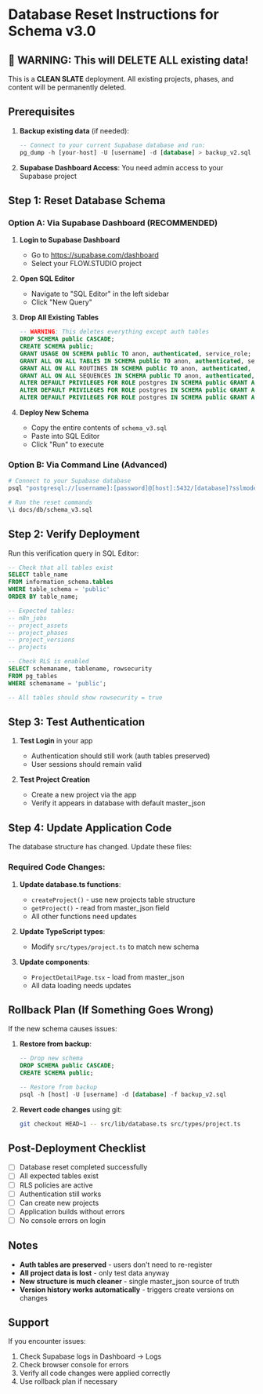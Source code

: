 # Database Reset Instructions for Schema v3.0

## 🚨 WARNING: This will DELETE ALL existing data!

This is a **CLEAN SLATE** deployment. All existing projects, phases, and content will be permanently deleted.

## Prerequisites

1. **Backup existing data** (if needed):
   ```sql
   -- Connect to your current Supabase database and run:
   pg_dump -h [your-host] -U [username] -d [database] > backup_v2.sql
   ```

2. **Supabase Dashboard Access**: You need admin access to your Supabase project

## Step 1: Reset Database Schema

### Option A: Via Supabase Dashboard (RECOMMENDED)

1. **Login to Supabase Dashboard**
   - Go to https://supabase.com/dashboard
   - Select your FLOW.STUDIO project

2. **Open SQL Editor**
   - Navigate to "SQL Editor" in the left sidebar
   - Click "New Query"

3. **Drop All Existing Tables**
   ```sql
   -- WARNING: This deletes everything except auth tables
   DROP SCHEMA public CASCADE;
   CREATE SCHEMA public;
   GRANT USAGE ON SCHEMA public TO anon, authenticated, service_role;
   GRANT ALL ON ALL TABLES IN SCHEMA public TO anon, authenticated, service_role;
   GRANT ALL ON ALL ROUTINES IN SCHEMA public TO anon, authenticated, service_role;
   GRANT ALL ON ALL SEQUENCES IN SCHEMA public TO anon, authenticated, service_role;
   ALTER DEFAULT PRIVILEGES FOR ROLE postgres IN SCHEMA public GRANT ALL ON TABLES TO anon, authenticated, service_role;
   ALTER DEFAULT PRIVILEGES FOR ROLE postgres IN SCHEMA public GRANT ALL ON ROUTINES TO anon, authenticated, service_role;
   ALTER DEFAULT PRIVILEGES FOR ROLE postgres IN SCHEMA public GRANT ALL ON SEQUENCES TO anon, authenticated, service_role;
   ```

4. **Deploy New Schema**
   - Copy the entire contents of `schema_v3.sql`
   - Paste into SQL Editor
   - Click "Run" to execute

### Option B: Via Command Line (Advanced)

```bash
# Connect to your Supabase database
psql "postgresql://[username]:[password]@[host]:5432/[database]?sslmode=require"

# Run the reset commands
\i docs/db/schema_v3.sql
```

## Step 2: Verify Deployment

Run this verification query in SQL Editor:

```sql
-- Check that all tables exist
SELECT table_name 
FROM information_schema.tables 
WHERE table_schema = 'public' 
ORDER BY table_name;

-- Expected tables:
-- n8n_jobs
-- project_assets  
-- project_phases
-- project_versions
-- projects

-- Check RLS is enabled
SELECT schemaname, tablename, rowsecurity 
FROM pg_tables 
WHERE schemaname = 'public';

-- All tables should show rowsecurity = true
```

## Step 3: Test Authentication

1. **Test Login** in your app
   - Authentication should still work (auth tables preserved)
   - User sessions should remain valid

2. **Test Project Creation**
   - Create a new project via the app
   - Verify it appears in database with default master_json

## Step 4: Update Application Code

The database structure has changed. Update these files:

### Required Code Changes:

1. **Update database.ts functions**:
   - `createProject()` - use new projects table structure
   - `getProject()` - read from master_json field
   - All other functions need updates

2. **Update TypeScript types**:
   - Modify `src/types/project.ts` to match new schema

3. **Update components**:
   - `ProjectDetailPage.tsx` - load from master_json
   - All data loading needs updates

## Rollback Plan (If Something Goes Wrong)

If the new schema causes issues:

1. **Restore from backup**:
   ```sql
   -- Drop new schema
   DROP SCHEMA public CASCADE;
   CREATE SCHEMA public;
   
   -- Restore from backup
   psql -h [host] -U [username] -d [database] -f backup_v2.sql
   ```

2. **Revert code changes** using git:
   ```bash
   git checkout HEAD~1 -- src/lib/database.ts src/types/project.ts
   ```

## Post-Deployment Checklist

- [ ] Database reset completed successfully
- [ ] All expected tables exist
- [ ] RLS policies are active
- [ ] Authentication still works
- [ ] Can create new projects
- [ ] Application builds without errors
- [ ] No console errors on login

## Notes

- **Auth tables are preserved** - users don't need to re-register
- **All project data is lost** - only test data anyway
- **New structure is much cleaner** - single master_json source of truth
- **Version history works automatically** - triggers create versions on changes

## Support

If you encounter issues:

1. Check Supabase logs in Dashboard → Logs
2. Check browser console for errors
3. Verify all code changes were applied correctly
4. Use rollback plan if necessary